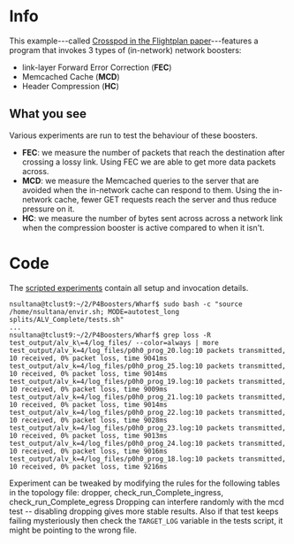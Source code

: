 # Info
This example---called [Crosspod in the Flightplan paper](https://flightplan.cis.upenn.edu/flightplan.pdf#section.2)---features a program that invokes 3 types of (in-network) network boosters:
* link-layer Forward Error Correction (**FEC**)
* Memcached Cache (**MCD**)
* Header Compression (**HC**)

## What you see
Various experiments are run to test the behaviour of these boosters.
* **FEC**: we measure the number of packets that reach the destination after crossing a lossy link. Using FEC we are able to get more data packets across.
* **MCD**: we measure the Memcached queries to the server that are avoided when the in-network cache can respond to them. Using the in-network cache, fewer GET requests reach the server and thus reduce pressure on it.
* **HC**: we measure the number of bytes sent across across a network link when the compression booster is active compared to when it isn't.


# Code
The [scripted experiments](tests.sh) contain all setup and invocation details.

```
nsultana@tclust9:~/2/P4Boosters/Wharf$ sudo bash -c "source /home/nsultana/envir.sh; MODE=autotest_long splits/ALV_Complete/tests.sh"
...
nsultana@tclust9:~/2/P4Boosters/Wharf$ grep loss -R test_output/alv_k\=4/log_files/ --color=always | more
test_output/alv_k=4/log_files/p0h0_prog_20.log:10 packets transmitted, 10 received, 0% packet loss, time 9041ms
test_output/alv_k=4/log_files/p0h0_prog_25.log:10 packets transmitted, 10 received, 0% packet loss, time 9014ms
test_output/alv_k=4/log_files/p0h0_prog_19.log:10 packets transmitted, 10 received, 0% packet loss, time 9009ms
test_output/alv_k=4/log_files/p0h0_prog_21.log:10 packets transmitted, 10 received, 0% packet loss, time 9014ms
test_output/alv_k=4/log_files/p0h0_prog_22.log:10 packets transmitted, 10 received, 0% packet loss, time 9028ms
test_output/alv_k=4/log_files/p0h0_prog_23.log:10 packets transmitted, 10 received, 0% packet loss, time 9013ms
test_output/alv_k=4/log_files/p0h0_prog_24.log:10 packets transmitted, 10 received, 0% packet loss, time 9016ms
test_output/alv_k=4/log_files/p0h0_prog_18.log:10 packets transmitted, 10 received, 0% packet loss, time 9216ms
```

Experiment can be tweaked by modifying the rules for the following tables in the topology file: dropper, check_run_Complete_ingress, check_run_Complete_egress
Dropping can interfere randomly with the mcd test -- disabling dropping gives more stable results.
Also if that test keeps failing mysteriously then check the `TARGET_LOG` variable in the tests script, it might be pointing to the wrong file.

